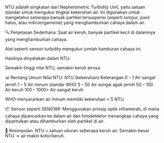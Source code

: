 NTU adalah singkatan dari Nephelometric Turbidity Unit, yaitu satuan standar untuk mengukur tingkat kekeruhan air. Ini digunakan untuk mengetahui seberapa banyak partikel tersuspensi (seperti lumpur, pasir halus, atau mikroorganisme) yang menghamburkan cahaya dalam air.

🔍 Penjelasan Sederhana:
Saat air keruh, banyak partikel kecil di dalamnya yang menghamburkan cahaya.

Alat seperti sensor turbidity mengukur jumlah hamburan cahaya ini.

Hasilnya dinyatakan dalam NTU.

Semakin tinggi nilai NTU, semakin keruh airnya.

📊 Rentang Umum Nilai NTU:
NTU (kekeruhan)	Keterangan
0 – 1	Air sangat jernih
1 – 5	Air minum standar WHO
5 – 50	Air sungai agak jernih
50 – 100	Air keruh
100 – 1000+	Air sangat keruh

WHO menyarankan air minum memiliki kekeruhan < 5 NTU.

📦 Sensor seperti SEN0189:
Menggunakan prinsip optik inframerah, di mana cahaya dipancarkan ke dalam air dan fotodetektor menangkap cahaya yang dipantulkan atau dihamburkan oleh partikel di air.

🧠 Kesimpulan:
NTU = satuan ukuran seberapa keruh air.
Semakin besar NTU → air makin kotor/keruh.